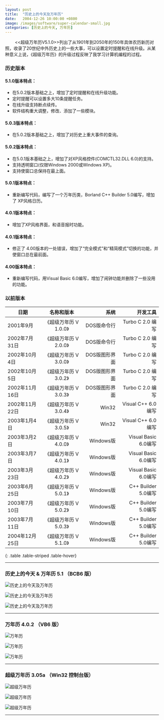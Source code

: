 ```yaml
---
layout: post
title:  "历史上的今天及万年历"
date:   2004-12-26 10:00:00 +0800
image: /images/software/super-calendar-small.jpg
categories: [历史上的今天, 万年历]
---
```


　　 <<超级万年历V5.1.0>>列出了从1901年到2050年的150年具体农历新历对照，收录了20世纪中外历史上的一些大事，可以设置定时提醒和在线升级。从某种意义上说，《超级万年历》的升级过程反映了我学习计算机编程的过程。

<div class="jumbotron">
    <h3>历史版本</h3>
    <h4>5.1.0版本特点：</h4>
    <ul> 
        <li>在5.0.2版本基础之上，增加了定时提醒和在线升级功能。</li>
        <li>定时提醒可以设置多大10条提醒任务。</li>
        <li>在线升级支持断点续传。</li>
        <li>软件结构重大调整，修改、添加了一些模块。</li>
    </ul>
    <h4>5.0.3版本特点：</h4>
    <ul> 
        <li>在5.0.2版本基础之上，增加了对历史上重大事件的查询。</li>
    </ul>
    <h4>5.0.2版本特点：</h4>
    <ul> 
        <li>在5.0.1版本基础之上，增加了对XP风格控件(COMCTL32.DLL 6.0)的支持。</li>
        <li>支持透明窗口(仅限Windows 2000或Windows XP)。</li>
        <li>支持使窗口总保持在最上面。</li>
    </ul>
    <h4>5.0.1版本特点：</h4>
    <ul> 
        <li>重新编写代码，编写了一个万年历类，Borland C++ Builder 5.0编写，增加了 XP风格日历。</li>
    </ul>
    <h4>4.0.1版本特点：</h4>
    <ul> 
        <li>增加了XP风格界面，和语音报时功能。</li>
    </ul>
    <h4>4.0.1版本特点：</h4>
    <ul> 
        <li>修正了 4.00版本的一处错误，增加了“完全模式”和“精简模式”切换的功能，并使窗口总在最前面。</li>
    </ul>
    <h4>4.00版本特点：</h4>
    <ul> 
        <li>重新编写代码，用Visual Basic 6.0编写，增加了闹钟功能并删除了一些没用的功能。</li>
    </ul>
</div>

<h3>以前版本</h3>

|      日期      |       名称和版本      |      系统     |      开发工具       |
|---------------|:--------------------:|--------------:|-------------------:|
| 2001年9月      | 《超级万年历 V 1.0.0》| DOS版命令行   | Turbo C 2.0 编写     | 
| 2002年7月31日	 | 《超级万年历 V 2.0.0》| DOS版命令行   | Turbo C 2.0 编写     | 
| 2002年10月4日	 | 《超级万年历 V 3.0.0》| DOS版图形界面 | Turbo C 2.0 编写     | 
| 2002年10月5日	 | 《超级万年历 V 3.0.2》| DOS版图形界面 | Turbo C 2.0 编写     | 
| 2002年11月16日 | 《超级万年历 V 3.0.3》| DOS版图形界面 | Turbo C 2.0 编写     | 
| 2002年11月22日 | 《超级万年历 V 3.0.4》| Win32	    | Visual C++ 6.0 编写  | 
| 2003年1月4日	 | 《超级万年历 V 3.0.5》| Win32	    | Visual C++ 6.0 编写  | 
| 2003年3月2日	 | 《超级万年历 V 4.0.0》| Windows版	| Visual Basic 6.0编写 | 
| 2003年3月7日	 | 《超级万年历 V 4.0.1》| Windows版	| Visual Basic 6.0编写 | 
| 2003年3月23日	 | 《超级万年历 V 4.0.2》| Windows版	| Visual Basic 6.0编写 | 
| 2003年6月25日	 | 《超级万年历 V 5.0.1》| Windows版    | C++ Builder 5.0编写  | 
| 2003年7月10日	 | 《超级万年历 V 5.0.2》| Windows版	| C++ Builder 5.0编写  | 
| 2003年7月11日	 | 《超级万年历 V 5.0.3》| Windows版    | C++ Builder 5.0编写  | 
| 2004年12月25日 | 《超级万年历 V 5.1.0》| Windows版    | C++ Builder 5.0编写  | 
{: .table .table-striped .table-hover}

------

<h3>历史上的今天 & 万年历 5.1 （BCB6 版）</h3>

![历史上的今天及万年历]({{site.baseurl}}/images/software/SupCalendar-V5_1-01.jpg)

![历史上的今天及万年历]({{site.baseurl}}/images/software/SupCalendar-V5_1-02.jpg)

![历史上的今天及万年历]({{site.baseurl}}/images/software/SupCalendar-V5_1-03.jpg)

------

<h3>万年历 4.0.2 （VB6 版）</h3>

![万年历]({{site.baseurl}}/images/software/Calendar-V4_0_2-01.jpg)

![万年历]({{site.baseurl}}/images/software/Calendar-V4_0_2-03.jpg)

![万年历]({{site.baseurl}}/images/software/Calendar-V4_0_2-02.jpg)

------

<h3>超级万年历 3.05a （Win32 控制台版）</h3>

![超级万年历]({{site.baseurl}}/images/software/YMD_V3_05a-01.jpg)

![超级万年历]({{site.baseurl}}/images/software/YMD_V3_05a-02.jpg)

![超级万年历]({{site.baseurl}}/images/software/YMD_V3_05a-03.jpg)

------